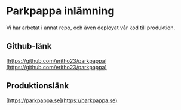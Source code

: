 # Parkpappa inlämning
Vi har arbetat i annat repo, och även deployat vår kod till produktion. 

## Github-länk
[https://github.com/eritho23/parkpappa](https://github.com/eritho23/parkpappa)

## Produktionslänk
[https://parkpappa.se](https://parkpappa.se)